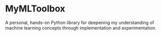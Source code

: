 # MyMLToolbox
A personal, hands-on Python library for deepening my understanding of machine learning concepts through implementation and experimentation.

